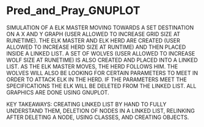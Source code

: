 # Pred_and_Pray_GNUPLOT

SIMULATION OF A ELK MASTER MOVING TOWARDS A SET DESTINATION ON A X AND Y GRAPH (USER ALLOWED TO INCREASE GRID SIZE AT RUNETIME). 
THE ELK MASTER AND ELK HERD ARE CREATED (USER ALLOWED TO INCREASE HERD SIZE AT RUNTIME) 
AND THEN PLACED INSIDE A LINKED LIST. A SET OF WOLVES (USER ALLOWED TO INCREASE WOLF SIZE AT RUNETIME)
IS ALSO CREATED AND PLACED INTO A LINKED LIST. AS THE ELK MASTER MOVES, THE HERD FOLLOWS HIM. THE WOLVES WILL
ALSO BE LOOKING FOR CERTAIN PARAMETERS TO MEET IN ORDER TO ATTACK ELK IN THE HERD. IF THE PARAMETERS
MEET THE SPECIFICATIONS THE ELK WILL BE DELETED FROM THE LINKED LIST. ALL GRAPHICS ARE DONE USING
GNUPLOT.

KEY TAKEAWAYS: CREATING LINKED LIST BY HAND TO FULLY UNDERSTAND THEM, DELETION OF NODES
IN A LINKED LIST, RELINKING AFTER DELETING A NODE, USING CLASSES, AND CREATING OBJECTS.
